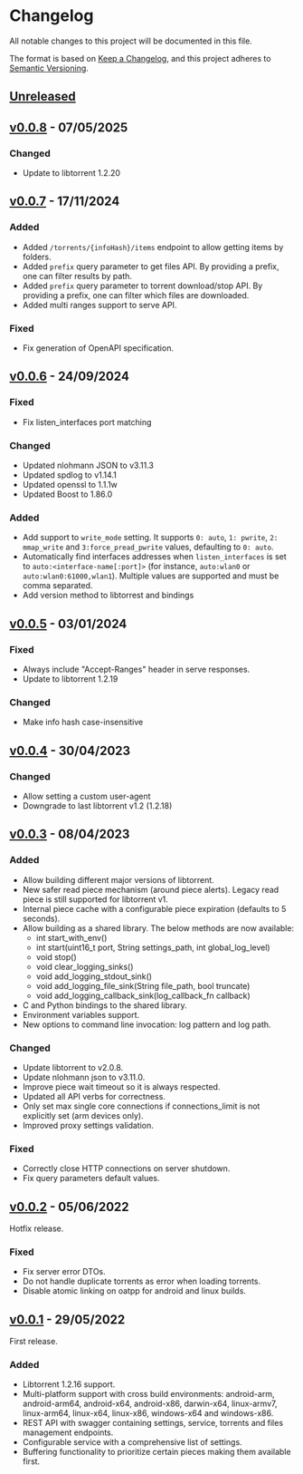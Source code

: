 # Changelog

All notable changes to this project will be documented in this file.

The format is based on [Keep a Changelog](https://keepachangelog.com/en/1.0.0/),
and this project adheres to [Semantic Versioning](https://semver.org/spec/v2.0.0.html).

## [Unreleased]

## [v0.0.8] - 07/05/2025

### Changed

- Update to libtorrent 1.2.20

## [v0.0.7] - 17/11/2024

### Added

- Added `/torrents/{infoHash}/items` endpoint to allow getting items by folders.
- Added `prefix` query parameter to get files API. By providing a prefix, one can filter results by path.
- Added `prefix` query parameter to torrent download/stop API. By providing a prefix, one can filter which files are downloaded.
- Added multi ranges support to serve API.

### Fixed

- Fix generation of OpenAPI specification.

## [v0.0.6] - 24/09/2024

### Fixed

- Fix listen_interfaces port matching

### Changed

- Updated nlohmann JSON to v3.11.3
- Updated spdlog to v1.14.1
- Updated openssl to 1.1.1w
- Updated Boost to 1.86.0

### Added

- Add support to `write_mode` setting. It supports `0: auto`, `1: pwrite`, `2: mmap_write` and `3:force_pread_pwrite`
  values, defaulting to `0: auto`.
- Automatically find interfaces addresses when `listen_interfaces` is set to `auto:<interface-name[:port]>` (for
  instance, `auto:wlan0` or `auto:wlan0:61000,wlan1`). Multiple values are supported and must be comma separated.
- Add version method to libtorrest and bindings

## [v0.0.5] - 03/01/2024

### Fixed

- Always include "Accept-Ranges" header in serve responses.
- Update to libtorrent 1.2.19

### Changed

- Make info hash case-insensitive

## [v0.0.4] - 30/04/2023

### Changed

- Allow setting a custom user-agent
- Downgrade to last libtorrent v1.2 (1.2.18)

## [v0.0.3] - 08/04/2023

### Added

- Allow building different major versions of libtorrent.
- New safer read piece mechanism (around piece alerts). Legacy read piece is still supported for libtorrent v1.
- Internal piece cache with a configurable piece expiration (defaults to 5 seconds).
- Allow building as a shared library. The below methods are now available:
    - int start_with_env()
    - int start(uint16_t port, String settings_path, int global_log_level)
    - void stop()
    - void clear_logging_sinks()
    - void add_logging_stdout_sink()
    - void add_logging_file_sink(String file_path, bool truncate)
    - void add_logging_callback_sink(log_callback_fn callback)
- C and Python bindings to the shared library.
- Environment variables support.
- New options to command line invocation: log pattern and log path.

### Changed

- Update libtorrent to v2.0.8.
- Update nlohmann json to v3.11.0.
- Improve piece wait timeout so it is always respected.
- Updated all API verbs for correctness.
- Only set max single core connections if connections_limit is not explicitly set (arm devices only).
- Improved proxy settings validation.

### Fixed

- Correctly close HTTP connections on server shutdown.
- Fix query parameters default values.

## [v0.0.2] - 05/06/2022

Hotfix release.

### Fixed

- Fix server error DTOs.
- Do not handle duplicate torrents as error when loading torrents.
- Disable atomic linking on oatpp for android and linux builds.

## [v0.0.1] - 29/05/2022

First release.

### Added

- Libtorrent 1.2.16 support.
- Multi-platform support with cross build environments: android-arm, android-arm64, android-x64, android-x86,
  darwin-x64, linux-armv7, linux-arm64, linux-x64, linux-x86, windows-x64 and windows-x86.
- REST API with swagger containing settings, service, torrents and files management endpoints.
- Configurable service with a comprehensive list of settings.
- Buffering functionality to prioritize certain pieces making them available first.

[Unreleased]: https://github.com/i96751414/torrest-cpp/compare/v0.0.8...master

[v0.0.8]: https://github.com/i96751414/torrest-cpp/compare/v0.0.7...v0.0.8

[v0.0.7]: https://github.com/i96751414/torrest-cpp/compare/v0.0.6...v0.0.7

[v0.0.6]: https://github.com/i96751414/torrest-cpp/compare/v0.0.5...v0.0.6

[v0.0.5]: https://github.com/i96751414/torrest-cpp/compare/v0.0.4...v0.0.5

[v0.0.4]: https://github.com/i96751414/torrest-cpp/compare/v0.0.3...v0.0.4

[v0.0.3]: https://github.com/i96751414/torrest-cpp/compare/v0.0.2...v0.0.3

[v0.0.2]: https://github.com/i96751414/torrest-cpp/compare/v0.0.1...v0.0.2

[v0.0.1]: https://github.com/i96751414/torrest-cpp/commits/v0.0.1